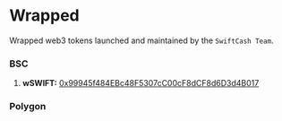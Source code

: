 # Wrapped
Wrapped web3 tokens launched and maintained by the `SwiftCash Team`.

### BSC
1. **wSWIFT:** [0x99945f484EBc48F5307cC00cF8dCF8d6D3d4B017](https://vscode.blockscan.com/bsc/0x99945f484EBc48F5307cC00cF8dCF8d6D3d4B017)

### Polygon

